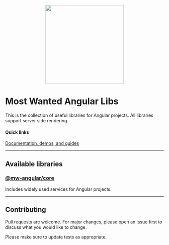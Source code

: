 <p align="center">
  <img width="250" height="250" src="https://raw.githubusercontent.com/misticwonder/mw-angular/production/logos/angular-logo.png">
</p>

# Most Wanted Angular Libs

This is the collection of useful libraries for Angular projects.
All libraries support server side rendering.

#### Quick links

[Documentation, demos, and guides](https://mw-angular.com)

---

## Available libraries

### [@mw-angular/core](https://github.com/misticwonder/mw-angular/tree/production/libs/mw-angular/core#readme)

Includes widely used services for Angular projects.

---

## Contributing

Pull requests are welcome.
For major changes, please open an issue first to discuss what you would like to change.

Please make sure to update tests as appropriate.
